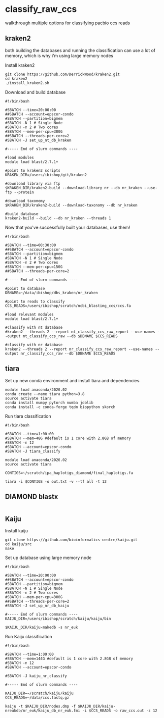# classify_raw_ccs
walkthrough multiple options for classifying pacbio ccs reads

## kraken2
both building the databases and running the classification can use a lot of memory, which is why i'm using large memory nodes

Install kraken2
```
git clone https://github.com/DerrickWood/kraken2.git
cd kraken2
./install_kraken2.sh
```

Download and build database
```
#!/bin/bash

#SBATCH --time=20:00:00
##SBATCH --account=epscor-condo
#SBATCH --partition=bigmem
#SBATCH -N 1 # Single Node
#SBATCH -n 2 # Two cores 
#SBATCH --mem-per-cpu=300G
##SBATCH --threads-per-core=2
#SBATCH -J set_up_nt_db_kraken

#----- End of slurm commands ----

#load modules
module load blast/2.7.1+

#point to kraken2 scripts
KRAKEN_DIR=/users/ibishop/git/kraken2

#download library via ftp
$KRAKEN_DIR/kraken2-build --download-library nr --db nr_kraken --use-ftp --protein

#download taxonomy
$KRAKEN_DIR/kraken2-build --download-taxonomy --db nr_kraken

#build database
kraken2-build --build --db nr_kraken --threads 1
```


Now that you've successfully built your databases, use them!
```
#!/bin/bash

#SBATCH --time=00:30:00
##SBATCH --account=epscor-condo
#SBATCH --partition=bigmem
#SBATCH -N 1 # Single Node
#SBATCH -n 2 # Two cores 
#SBATCH --mem-per-cpu=150G
##SBATCH --threads-per-core=2

#----- End of slurm commands ----

#point to database
DBNAME=~/data/ibishop/dbs_kraken/nr_kraken

#point to reads to classify
CCS_READS=/users/ibishop/scratch/ncbi_blasting_ccs/ccs.fa

#load relevant modules 
module load blast/2.7.1+

#classify with nt database
#kraken2 --threads 2 --report nt_classify_ccs_raw_report --use-names --output nt_classify_ccs_raw --db $DBNAME $CCS_READS

#classify with nr database
kraken2 --threads 2 --report nr_classify_ccs_raw_report --use-names --output nr_classify_ccs_raw --db $DBNAME $CCS_READS
```


## tiara

Set up new conda environment and install tiara and dependencies
```
module load anaconda/2020.02
conda create --name tiara python=3.8
source activate tiara
conda install numpy pytorch numba joblib
conda install -c conda-forge tqdm biopython skorch
```

Run tiara classification
```
#!/bin/bash

#SBATCH --time=1:00:00
#SBATCH --mem=48G #default is 1 core with 2.8GB of memory
#SBATCH -n 12
#SBATCH --account=epscor-condo
#SBATCH -J tiara_classify

module load anaconda/2020.02
source activate tiara

CONTIGS=~/scratch/ipa_haplotigs_diamond/final_haplotigs.fa

tiara -i $CONTIGS -o out.txt -v --tf all -t 12
```


## DIAMOND blastx

```

```


## Kaiju
Install kaiju
```
git clone https://github.com/bioinformatics-centre/kaiju.git
cd kaiju/src
make
```

Set up database using large memory node
```
#!/bin/bash

#SBATCH --time=20:00:00
##SBATCH --account=epscor-condo
#SBATCH --partition=bigmem
#SBATCH -N 1 # Single Node
#SBATCH -n 2 # Two cores 
#SBATCH --mem-per-cpu=300G
##SBATCH --threads-per-core=2
#SBATCH -J set_up_nr_db_kaiju

#----- End of slurm commands ----
KAIJU_DIR=/users/ibishop/scratch/kaiju/kaiju/bin

$KAIJU_DIR/kaiju-makedb -s nr_euk
```

Run Kaiju classification
```
#!/bin/bash

#SBATCH --time=1:00:00
#SBATCH --mem=144G #default is 1 core with 2.8GB of memory
#SBATCH -n 12
#SBATCH --account=epscor-condo

#SBATCH -J kaiju_nr_classify

#----- End of slurm commands ----

KAIJU_DIR=~/scratch/kaiju/kaiju
CCS_READS=~/data/ccs.fastq.gz

kaiju -t $KAIJU_DIR/nodes.dmp -f $KAIJU_DIR/kaiju-nreukdb/nr_euk/kaiju_db_nr_euk.fmi -i $CCS_READS -o raw_ccs.out -z 12
```


